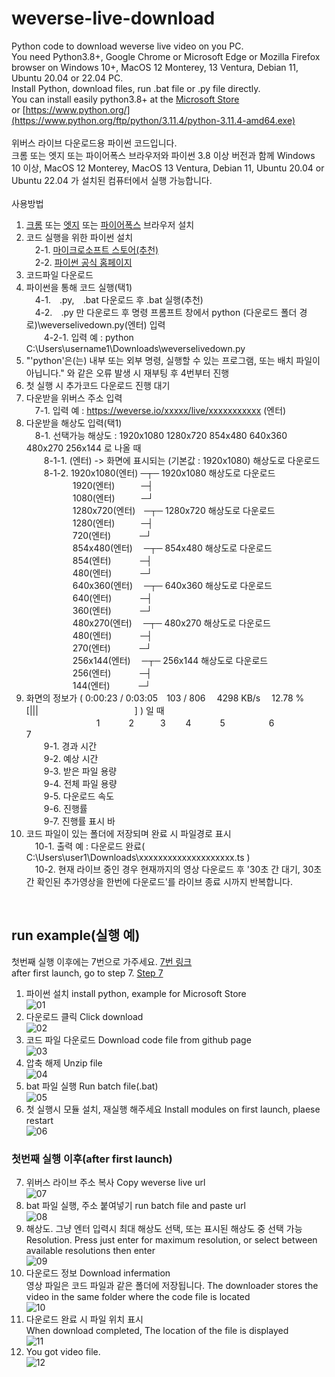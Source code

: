 # weverse-live-download  <br>
Python code to download weverse live video on you PC.  <br>
You need Python3.8+, Google Chrome or Microsoft Edge or Mozilla Firefox browser on Windows 10+, MacOS 12 Monterey, 13 Ventura, Debian 11, Ubuntu 20.04 or 22.04 PC.  <br>
Install Python, download files, run .bat file or .py file directly.  <br>
You can install easily python3.8+ at the [Microsoft Store](https://apps.microsoft.com/store/detail/python-311/9NRWMJP3717K?hl=ko-kr&gl=kr)  <br>
or [https://www.python.org/](https://www.python.org/ftp/python/3.11.4/python-3.11.4-amd64.exe)  <br>
  <br>
위버스 라이브 다운로드용 파이썬 코드입니다.  <br>
크롬 또는 엣지 또는 파이어폭스 브라우저와 파이썬 3.8 이상 버전과 함께 Windows 10 이상, MacOS 12 Monterey, MacOS 13 Ventura, Debian 11, Ubuntu 20.04 or Ubuntu 22.04 가 설치된 컴퓨터에서 실행 가능합니다.  <br>
  <br>
사용방법  <br>
1. [크롬](https://www.google.com/intl/ko_kr/chrome/) 또는 [엣지](https://www.microsoft.com/ko-kr/edge/download) 또는 [파이어폭스](https://www.mozilla.org/ko/firefox/windows/) 브라우저 설치  <br>
2. 코드 실행을 위한 파이썬 설치  <br>
　2-1. [마이크로소프트 스토어(추천)](https://apps.microsoft.com/store/detail/python-311/9NRWMJP3717K?hl=ko-kr&gl=kr)  <br>
　2-2. [파이썬 공식 홈페이지](https://www.python.org/downloads/)  <br>
3. 코드파일 다운로드  <br>
4. 파이썬을 통해 코드 실행(택1)  <br>
　4-1.　.py,　.bat 다운로드 후 .bat 실행(추천)  <br>
　4-2.　.py 만 다운로드 후 명령 프롬프트 창에서 python (다운로드 폴더 경로)\weverselivedown.py(엔터) 입력  <br>
　　4-2-1. 입력 예 : python C:\Users\username1\Downloads\weverselivedown.py  <br>
5. "'python'은(는) 내부 또는 외부 명령, 실행할 수 있는 프로그램, 또는 배치 파일이 아닙니다." 와 같은 오류 발생 시 재부팅 후 4번부터 진행  <br>
6. 첫 실행 시 추가코드 다운로드 진행 대기  <br>
7. 다운받을 위버스 주소 입력  <br>
　7-1. 입력 예 : https://weverse.io/xxxxx/live/xxxxxxxxxxx (엔터)  <br>
8. 다운받을 해상도 입력(택1)  <br>
　8-1. 선택가능 해상도 : 1920x1080 1280x720 854x480 640x360 480x270 256x144 로 나올 때  <br>
　　8-1-1. (엔터) -> 화면에 표시되는 (기본값 : 1920x1080) 해상도로 다운로드  <br>
　　8-1-2. 1920x1080(엔터) ─┬─ 1920x1080 해상도로 다운로드  <br>
　　　　　 1920(엔터)　　　─┤  <br>
　　　　　 1080(엔터)　　　─┘  <br>
　　　　　 1280x720(엔터)　─┬─ 1280x720 해상도로 다운로드  <br>
　　　　　 1280(엔터)　　　─┤  <br>
　　　　　 720(엔터)　　　 ─┘  <br>
　　　　　 854x480(엔터)　 ─┬─ 854x480 해상도로 다운로드  <br>
　　　　　 854(엔터)　　　 ─┤  <br>
　　　　　 480(엔터)　　　 ─┘  <br>
　　　　　 640x360(엔터)　 ─┬─ 640x360 해상도로 다운로드  <br>
　　　　　 640(엔터)　　　 ─┤  <br>
　　　　　 360(엔터)　　　 ─┘  <br>
　　　　　 480x270(엔터)　 ─┬─ 480x270 해상도로 다운로드  <br>
　　　　　 480(엔터)　　　 ─┤  <br>
　　　　　 270(엔터)　　　 ─┘  <br>
　　　　　 256x144(엔터)　 ─┬─ 256x144 해상도로 다운로드  <br>
　　　　　 256(엔터)　　　 ─┤  <br>
　　　　　 144(엔터)　　　 ─┘  <br>
9. 화면의 정보가 ( 0:00:23 / 0:03:05　103 / 806　 4298 KB/s　 12.78 %　[|||　　　　　　　　　　　] ) 일 때  <br>
　　　　　　　　1　　　 2　　　3　　 4　　　 5　　　　　6　　　　　　　　　7  <br>
　　9-1. 경과 시간  <br>
　　9-2. 예상 시간  <br>
　　9-3. 받은 파일 용량  <br>
　　9-4. 전체 파일 용량  <br>
　　9-5. 다운로드 속도  <br>
　　9-6. 진행률  <br>
　　9-7. 진행률 표시 바  <br>
10. 코드 파일이 있는 폴더에 저장되며 완료 시 파일경로 표시  <br>
　10-1. 출력 예 : 다운로드 완료( C:\Users\user1\Downloads\xxxxxxxxxxxxxxxxxxxx.ts )  <br>
　10-2. 현재 라이브 중인 경우 현재까지의 영상 다운로드 후 '30초 간 대기, 30초 간 확인된 추가영상을 한번에 다운로드'를 라이브 종료 시까지 반복합니다.  <br>
  <br>

## run example(실행 예)
첫번째 실행 이후에는 7번으로 가주세요. [7번 링크](https://github.com/idingg/weverse-live-download#%EC%B2%AB%EB%B2%88%EC%A7%B8-%EC%8B%A4%ED%96%89-%EC%9D%B4%ED%9B%84after-first-launch--)  <br>
after first launch, go to step 7. [Step 7](https://github.com/idingg/weverse-live-download#%EC%B2%AB%EB%B2%88%EC%A7%B8-%EC%8B%A4%ED%96%89-%EC%9D%B4%ED%9B%84after-first-launch--)  <br>
1. 파이썬 설치 install python, example for Microsoft Store  <br>
![01](https://github.com/idingg/weverse-live-download/assets/48832274/e9838c4f-9da8-41fa-abc8-2b1ea024cb8d)  <br>
2. 다운로드 클릭 Click download  <br>
![02](https://github.com/idingg/weverse-live-download/assets/48832274/c30af5f8-e400-4273-a987-744d12e5936b)  <br>
3. 코드 파일 다운로드 Download code file from github page  <br>
![03](https://github.com/idingg/weverse-live-download/assets/48832274/f35aca76-240a-413e-aee3-2b320127c3a8)  <br>
4. 압축 해제 Unzip file  <br>
![04](https://github.com/idingg/weverse-live-download/assets/48832274/0a5b939c-e450-4b9a-a85e-da7fc7a1d96e)  <br>
5. bat 파일 실행 Run batch file(.bat)  <br>
![05](https://github.com/idingg/weverse-live-download/assets/48832274/7d9856db-3b42-4f3b-9617-dc7989c80ca0)  <br>
6. 첫 실행시 모듈 설치, 재실행 해주세요 Install modules on first launch, plaese restart  <br>
![06](https://github.com/idingg/weverse-live-download/assets/48832274/5d1c9f97-ab8d-4bc8-a00b-da92f04145ad)  <br>
### 첫번째 실행 이후(after first launch)  <br>
7. 위버스 라이브 주소 복사 Copy weverse live url  <br>
![07](https://github.com/idingg/weverse-live-download/assets/48832274/88117660-519f-46f8-8b86-3dbfca80e95f)  <br>
8. bat 파일 실행, 주소 붙여넣기 run batch file and paste url  <br>
![08](https://github.com/idingg/weverse-live-download/assets/48832274/c9edad2b-3c96-4898-98b4-2bb960f469a5)  <br>
9. 해상도. 그냥 엔터 입력시 최대 해상도 선택, 또는 표시된 해상도 중 선택 가능  <br>
Resolution. Press just enter for maximum resolution, or select between available resolutions then enter  <br>
![09](https://github.com/idingg/weverse-live-download/assets/48832274/bb60584c-e0fc-4391-9e52-58b647ebcde2)  <br>
10. 다운로드 정보 Download infermation  <br>
영상 파일은 코드 파일과 같은 폴더에 저장됩니다.
The downloader stores the video in the same folder where the code file is located   <br>
![10](https://github.com/idingg/weverse-live-download/assets/48832274/575f7a97-0cb2-458a-8208-c8e5dda6f5f9)  <br>
11. 다운로드 완료 시 파일 위치 표시  <br>
When download completed, The location of the file is displayed  <br>
![11](https://github.com/idingg/weverse-live-download/assets/48832274/28ecbcd8-2099-4454-9e15-dcca2f5e35d3)  <br>
12. You got video file. <br>
![12](https://github.com/idingg/weverse-live-download/assets/48832274/3f17387e-2304-41c3-8bbd-20b367b5fb23)  <br>
